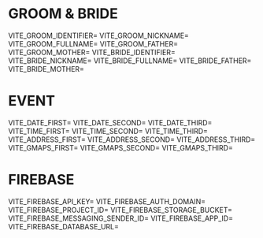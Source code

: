 # GROOM & BRIDE
VITE_GROOM_IDENTIFIER=
VITE_GROOM_NICKNAME=
VITE_GROOM_FULLNAME=
VITE_GROOM_FATHER=
VITE_GROOM_MOTHER=
VITE_BRIDE_IDENTIFIER=
VITE_BRIDE_NICKNAME=
VITE_BRIDE_FULLNAME=
VITE_BRIDE_FATHER=
VITE_BRIDE_MOTHER=

# EVENT
VITE_DATE_FIRST=
VITE_DATE_SECOND=
VITE_DATE_THIRD=
VITE_TIME_FIRST=
VITE_TIME_SECOND=
VITE_TIME_THIRD=
VITE_ADDRESS_FIRST=
VITE_ADDRESS_SECOND=
VITE_ADDRESS_THIRD=
VITE_GMAPS_FIRST=
VITE_GMAPS_SECOND=
VITE_GMAPS_THIRD=

# FIREBASE
VITE_FIREBASE_API_KEY=
VITE_FIREBASE_AUTH_DOMAIN=
VITE_FIREBASE_PROJECT_ID=
VITE_FIREBASE_STORAGE_BUCKET=
VITE_FIREBASE_MESSAGING_SENDER_ID=
VITE_FIREBASE_APP_ID=
VITE_FIREBASE_DATABASE_URL=
